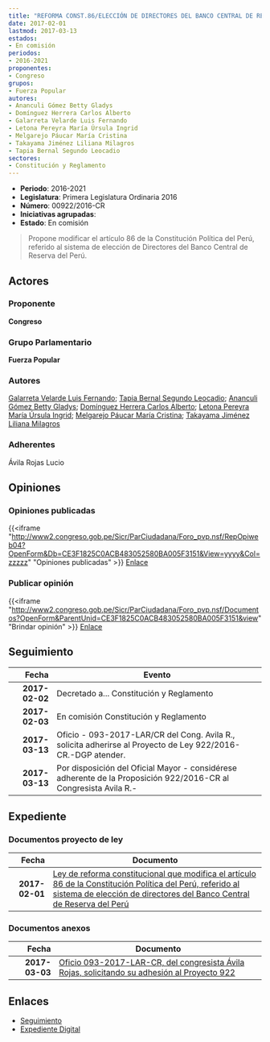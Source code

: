 ```yaml
---
title: "REFORMA CONST.86/ELECCIÓN DE DIRECTORES DEL BANCO CENTRAL DE RESERVA DEL PERÚ"
date: 2017-02-01
lastmod: 2017-03-13
estados:
- En comisión
periodos:
- 2016-2021
proponentes:
- Congreso
grupos:
- Fuerza Popular
autores:
- Ananculi Gómez Betty Gladys
- Domínguez Herrera Carlos Alberto
- Galarreta Velarde Luis Fernando
- Letona Pereyra María Úrsula Ingrid
- Melgarejo Páucar María Cristina
- Takayama Jiménez Liliana Milagros
- Tapia Bernal Segundo Leocadio
sectores:
- Constitución y Reglamento
---
```

- **Periodo**: 2016-2021
- **Legislatura**: Primera Legislatura Ordinaria 2016
- **Número**: 00922/2016-CR
- **Iniciativas agrupadas**: 
- **Estado**: En comisión

> Propone modificar el artículo 86 de la Constitución Política del Perú, referido al sistema de elección de Directores del Banco Central de Reserva del Perú.


## Actores

### Proponente

**Congreso**

### Grupo Parlamentario

**Fuerza Popular**

### Autores

[Galarreta Velarde Luis Fernando](mailto:mailto:lgalarreta@congreso.gob.pe); [Tapia Bernal Segundo Leocadio](mailto:mailto:stapia@congreso.gob.pe); [Ananculi Gómez Betty Gladys](mailto:mailto:bananculi@congreso.gob.pe); [Domínguez Herrera Carlos Alberto](mailto:mailto:cdominguez@congreso.gob.pe); [Letona Pereyra María Úrsula Ingrid](mailto:mailto:mletona@congreso.gob.pe); [Melgarejo Páucar María Cristina](mailto:mailto:mmelgarejo@congreso.gob.pe); [Takayama Jiménez Liliana Milagros](mailto:mailto:ltakayama@congreso.gob.pe)

### Adherentes

Ávila Rojas Lucio

## Opiniones

### Opiniones publicadas

{{<iframe "http://www2.congreso.gob.pe/Sicr/ParCiudadana/Foro_pvp.nsf/RepOpiweb04?OpenForm&Db=CE3F1825C0ACB483052580BA005F3151&View=yyyy&Col=zzzzz" "Opiniones publicadas" >}}
[Enlace](http://www2.congreso.gob.pe/Sicr/ParCiudadana/Foro_pvp.nsf/RepOpiweb04?OpenForm&Db=CE3F1825C0ACB483052580BA005F3151&View=yyyy&Col=zzzzz)

### Publicar opinión

{{<iframe "http://www2.congreso.gob.pe/Sicr/ParCiudadana/Foro_pvp.nsf/Documentos?OpenForm&ParentUnid=CE3F1825C0ACB483052580BA005F3151&view" "Brindar opinión" >}}
[Enlace](http://www2.congreso.gob.pe/Sicr/ParCiudadana/Foro_pvp.nsf/Documentos?OpenForm&ParentUnid=CE3F1825C0ACB483052580BA005F3151&view)


## Seguimiento

| Fecha | Evento |
|------:|--------|
| **2017-02-02** | Decretado a... Constitución y Reglamento |
| **2017-02-03** | En comisión Constitución y Reglamento |
| **2017-03-13** | Oficio - 093-2017-LAR/CR del Cong. Avila R., solicita adherirse al Proyecto de Ley 922/2016-CR.-DGP atender. |
| **2017-03-13** | Por disposición del Oficial Mayor - considérese adherente de la Proposición 922/2016-CR al Congresista Avila R.- |

## Expediente

### Documentos proyecto de ley

| Fecha | Documento |
|------:|-----------|
| **2017-02-01** | [Ley de reforma constitucional que modifica el artículo 86 de la Constitución Política del Perú, referido al sistema de elección de directores del Banco Central de Reserva del Perú](http://www.leyes.congreso.gob.pe/Documentos/2016_2021/Proyectos_de_Ley_y_de_Resoluciones_Legislativas/PL0092220170201.pdf) |

### Documentos anexos

| Fecha | Documento |
|------:|-----------|
| **2017-03-03** | [Oficio 093-2017-LAR-CR, del congresista Ávila Rojas, solicitando su adhesión al Proyecto 922](http://www.leyes.congreso.gob.pe/Documentos/2016_2021/Oficios/Congresistas/OFICIO-093-2017-LAR-CR..pdf) |

## Enlaces

- [Seguimiento](http://www2.congreso.gob.pe/Sicr/TraDocEstProc/CLProLey2016.nsf/f7fff46988ca05b1052578e100829cc7/c0d66c12df6e0838052580ba005d56c6?OpenDocument)
- [Expediente Digital](http://www2.congreso.gob.pe/Sicr/TraDocEstProc/Expvirt_2011.nsf/visbusqptramdoc1621/00922?opendocument)

